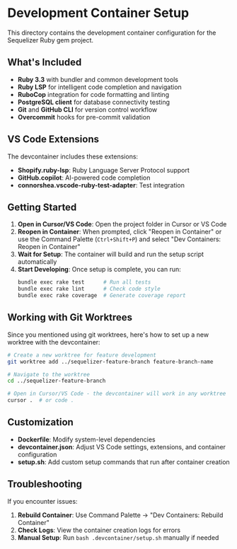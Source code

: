# Development Container Setup

This directory contains the development container configuration for the Sequelizer Ruby gem project.

## What's Included

- **Ruby 3.3** with bundler and common development tools
- **Ruby LSP** for intelligent code completion and navigation
- **RuboCop** integration for code formatting and linting
- **PostgreSQL client** for database connectivity testing
- **Git** and **GitHub CLI** for version control workflow
- **Overcommit** hooks for pre-commit validation

## VS Code Extensions

The devcontainer includes these extensions:
- **Shopify.ruby-lsp**: Ruby Language Server Protocol support
- **GitHub.copilot**: AI-powered code completion
- **connorshea.vscode-ruby-test-adapter**: Test integration

## Getting Started

1. **Open in Cursor/VS Code**: Open the project folder in Cursor or VS Code
2. **Reopen in Container**: When prompted, click "Reopen in Container" or use the Command Palette (`Ctrl+Shift+P`) and select "Dev Containers: Reopen in Container"
3. **Wait for Setup**: The container will build and run the setup script automatically
4. **Start Developing**: Once setup is complete, you can run:
   ```bash
   bundle exec rake test      # Run all tests
   bundle exec rake lint      # Check code style
   bundle exec rake coverage  # Generate coverage report
   ```

## Working with Git Worktrees

Since you mentioned using git worktrees, here's how to set up a new worktree with the devcontainer:

```bash
# Create a new worktree for feature development
git worktree add ../sequelizer-feature-branch feature-branch-name

# Navigate to the worktree
cd ../sequelizer-feature-branch

# Open in Cursor/VS Code - the devcontainer will work in any worktree
cursor .  # or code .
```

## Customization

- **Dockerfile**: Modify system-level dependencies
- **devcontainer.json**: Adjust VS Code settings, extensions, and container configuration
- **setup.sh**: Add custom setup commands that run after container creation

## Troubleshooting

If you encounter issues:
1. **Rebuild Container**: Use Command Palette → "Dev Containers: Rebuild Container"
2. **Check Logs**: View the container creation logs for errors
3. **Manual Setup**: Run `bash .devcontainer/setup.sh` manually if needed